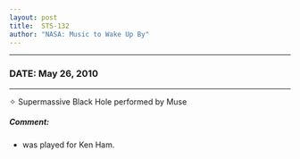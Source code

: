 ```yaml
---
layout: post
title:  STS-132
author: "NASA: Music to Wake Up By"
---
```


----
### DATE: May 26, 2010
----
✧ Supermassive Black Hole performed by Muse

##### Comment:
* was played for Ken Ham.
